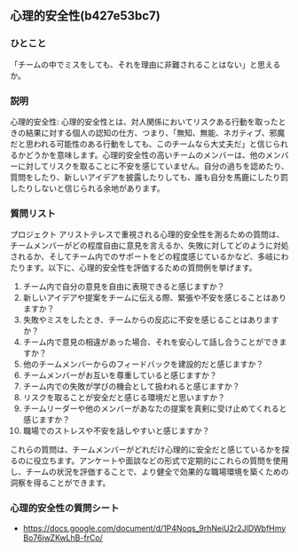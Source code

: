 心理的安全性(b427e53bc7)
---

### ひとこと
「チームの中でミスをしても、それを理由に非難されることはない」と思えるか。

### 説明
心理的安全性: 心理的安全性とは、対人関係においてリスクある行動を取ったときの結果に対する個人の認知の仕方、つまり、「無知、無能、ネガティブ、邪魔だと思われる可能性のある行動をしても、このチームなら大丈夫だ」と信じられるかどうかを意味します。心理的安全性の高いチームのメンバーは、他のメンバーに対してリスクを取ることに不安を感じていません。自分の過ちを認めたり、質問をしたり、新しいアイデアを披露したりしても、誰も自分を馬鹿にしたり罰したりしないと信じられる余地があります。

### 質問リスト
プロジェクト アリストテレスで重視される心理的安全性を測るための質問は、チームメンバーがどの程度自由に意見を言えるか、失敗に対してどのように対処されるか、そしてチーム内でのサポートをどの程度感じているかなど、多岐にわたります。以下に、心理的安全性を評価するための質問例を挙げます。

1. チーム内で自分の意見を自由に表現できると感じますか？
2. 新しいアイデアや提案をチームに伝える際、緊張や不安を感じることはありますか？
3. 失敗やミスをしたとき、チームからの反応に不安を感じることはありますか？
4. チーム内で意見の相違があった場合、それを安心して話し合うことができますか？
5. 他のチームメンバーからのフィードバックを建設的だと感じますか？
6. チームメンバーがお互いを尊重していると感じますか？
7. チーム内での失敗が学びの機会として扱われると感じますか？
8. リスクを取ることが安全だと感じる環境だと思いますか？
9. チームリーダーや他のメンバーがあなたの提案を真剣に受け止めてくれると感じますか？
10. 職場でのストレスや不安を話しやすいと感じますか？

これらの質問は、チームメンバーがどれだけ心理的に安全だと感じているかを探るのに役立ちます。アンケートや面談などの形式で定期的にこれらの質問を使用し、チームの状況を評価することで、より健全で効果的な職場環境を築くための洞察を得ることができます。


### 心理的安全性の質問シート
- https://docs.google.com/document/d/1P4Noqs_9rhNeiU2r2JlDWbfHmyBo76jwZKwLhB-frCo/
